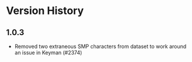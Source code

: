 # Version History

## 1.0.3

* Removed two extraneous SMP characters from dataset to work around an issue in Keyman (#2374)
